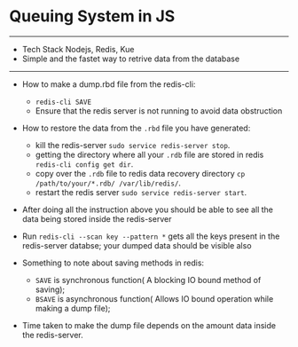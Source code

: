 # Queuing System in JS
------------------------
- Tech Stack Nodejs, Redis, Kue
- Simple and the fastet way to retrive data from the database

---
- How to make a dump.rbd file from the redis-cli:
   - `redis-cli SAVE`
   - Ensure that the redis server is not running to avoid data obstruction 

- How to restore the data from the `.rbd` file you have generated:
    - kill the redis-server `sudo service redis-server stop`.
    - getting the directory where all your `.rdb` file are stored in redis `redis-cli config get dir`.
    - copy over the `.rdb` file to redis data recovery directory `cp /path/to/your/*.rdb/ /var/lib/redis/`.
    - restart the redis server `sudo service redis-server start`.

- After doing all the instruction above you should be able to see all the data being stored inside the redis-server
- Run `redis-cli --scan key --pattern *` gets all the keys present in the redis-server databse; your dumped data should be visible also
- Something to note about saving methods in redis:
    - `SAVE` is synchronous function( A blocking IO bound method of saving);
    - `BSAVE` is asynchronous function( Allows IO bound operation while making a dump file);
- Time taken to make the dump file depends on the amount data inside the redis-server.
